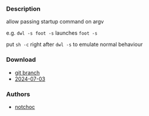 ### Description
allow passing startup command on argv

e.g. `dwl -s foot -s` launches `foot -s`

put `sh -c` right after `dwl -s` to emulate normal behaviour

### Download
- [git branch](https://codeberg.org/notchoc/dwl/src/branch/startargv)
- [2024-07-03](https://codeberg.org/dwl/dwl-patches/raw/branch/main/patches/startargv/startargv.patch)

### Authors
- [notchoc](https://codeberg.org/notchoc)
